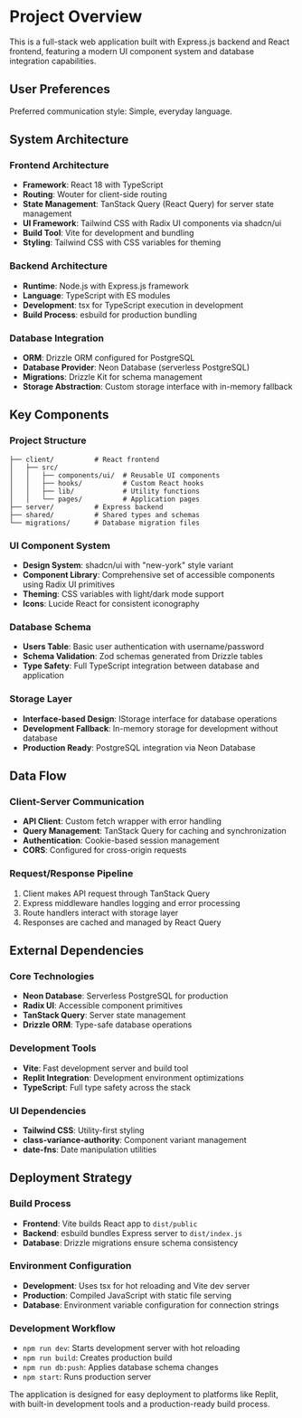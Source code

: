 # Project Overview

This is a full-stack web application built with Express.js backend and React frontend, featuring a modern UI component system and database integration capabilities.

## User Preferences

Preferred communication style: Simple, everyday language.

## System Architecture

### Frontend Architecture
- **Framework**: React 18 with TypeScript
- **Routing**: Wouter for client-side routing
- **State Management**: TanStack Query (React Query) for server state management
- **UI Framework**: Tailwind CSS with Radix UI components via shadcn/ui
- **Build Tool**: Vite for development and bundling
- **Styling**: Tailwind CSS with CSS variables for theming

### Backend Architecture
- **Runtime**: Node.js with Express.js framework
- **Language**: TypeScript with ES modules
- **Development**: tsx for TypeScript execution in development
- **Build Process**: esbuild for production bundling

### Database Integration
- **ORM**: Drizzle ORM configured for PostgreSQL
- **Database Provider**: Neon Database (serverless PostgreSQL)
- **Migrations**: Drizzle Kit for schema management
- **Storage Abstraction**: Custom storage interface with in-memory fallback

## Key Components

### Project Structure
```
├── client/          # React frontend
│   ├── src/
│   │   ├── components/ui/  # Reusable UI components
│   │   ├── hooks/          # Custom React hooks
│   │   ├── lib/            # Utility functions
│   │   └── pages/          # Application pages
├── server/          # Express backend
├── shared/          # Shared types and schemas
└── migrations/      # Database migration files
```

### UI Component System
- **Design System**: shadcn/ui with "new-york" style variant
- **Component Library**: Comprehensive set of accessible components using Radix UI primitives
- **Theming**: CSS variables with light/dark mode support
- **Icons**: Lucide React for consistent iconography

### Database Schema
- **Users Table**: Basic user authentication with username/password
- **Schema Validation**: Zod schemas generated from Drizzle tables
- **Type Safety**: Full TypeScript integration between database and application

### Storage Layer
- **Interface-based Design**: IStorage interface for database operations
- **Development Fallback**: In-memory storage for development without database
- **Production Ready**: PostgreSQL integration via Neon Database

## Data Flow

### Client-Server Communication
- **API Client**: Custom fetch wrapper with error handling
- **Query Management**: TanStack Query for caching and synchronization
- **Authentication**: Cookie-based session management
- **CORS**: Configured for cross-origin requests

### Request/Response Pipeline
1. Client makes API request through TanStack Query
2. Express middleware handles logging and error processing
3. Route handlers interact with storage layer
4. Responses are cached and managed by React Query

## External Dependencies

### Core Technologies
- **Neon Database**: Serverless PostgreSQL for production
- **Radix UI**: Accessible component primitives
- **TanStack Query**: Server state management
- **Drizzle ORM**: Type-safe database operations

### Development Tools
- **Vite**: Fast development server and build tool
- **Replit Integration**: Development environment optimizations
- **TypeScript**: Full type safety across the stack

### UI Dependencies
- **Tailwind CSS**: Utility-first styling
- **class-variance-authority**: Component variant management
- **date-fns**: Date manipulation utilities

## Deployment Strategy

### Build Process
- **Frontend**: Vite builds React app to `dist/public`
- **Backend**: esbuild bundles Express server to `dist/index.js`
- **Database**: Drizzle migrations ensure schema consistency

### Environment Configuration
- **Development**: Uses tsx for hot reloading and Vite dev server
- **Production**: Compiled JavaScript with static file serving
- **Database**: Environment variable configuration for connection strings

### Development Workflow
- `npm run dev`: Starts development server with hot reloading
- `npm run build`: Creates production build
- `npm run db:push`: Applies database schema changes
- `npm start`: Runs production server

The application is designed for easy deployment to platforms like Replit, with built-in development tools and a production-ready build process.